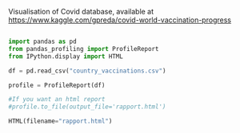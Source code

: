 
Visualisation of Covid database, available at https://www.kaggle.com/gpreda/covid-world-vaccination-progress


```python

import pandas as pd
from pandas_profiling import ProfileReport
from IPython.display import HTML

df = pd.read_csv("country_vaccinations.csv")

profile = ProfileReport(df)

#If you want an html report 
#profile.to_file(output_file='rapport.html')

HTML(filename="rapport.html")

```
